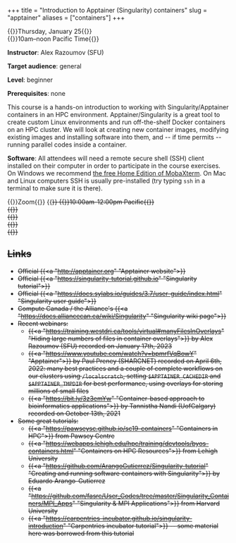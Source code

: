 +++
title = "Introduction to Apptainer (Singularity) containers"
slug = "apptainer"
aliases = ["containers"]
+++

{{<cor>}}Thursday, January 25{{</cor>}}\
{{<cgr>}}10am–noon Pacific Time{{</cgr>}}

**Instructor**: Alex Razoumov (SFU)

**Target audience**: general

**Level**: beginner

**Prerequisites**: none
<!-- [Introduction to Compute Canada cloud](../cloud_cloud) course -->

This course is a hands-on introduction to working with Singularity/Apptainer containers in an HPC
environment. Apptainer/Singularity is a great tool to create custom Linux environments and run off-the-shelf
Docker containers on an HPC cluster. We will look at creating new container images, modifying existing images
and installing software into them, and -- if time permits -- running parallel codes inside a container.

<!-- We will be running Docker inside virtual machines (VMs) in Compute Canada cloud, so you must be familiar -->
<!-- with setting up a blank Ubuntu server in a cloud VM before attending this course. -->

**Software**: All attendees will need a remote secure shell (SSH) client installed on their computer in
order to participate in the course exercises. On Windows we recommend
[the free Home Edition of MobaXterm](https://mobaxterm.mobatek.net/download.html). On Mac and Linux
computers SSH is usually pre-installed (try typing `ssh` in a terminal to make sure it is there).

<!-- {{< toc >}} -->

{{<cor>}}Zoom{{</cor>}} {{<s>}} {{<cgr>}}10:00am-12:00pm Pacific{{</cgr>}} \
{{<linktitle url="../apptainer1/01-intro" text="What is Singularity / Apptainer">}} \
{{<linktitle url="../apptainer1/02-build" text="Creating container images">}} \
{{<linktitle url="../apptainer1/03-run" text="More on running containers">}} \
{{<linktitle url="../apptainer1/04-advanced" text="Advanced Singularity usage">}}

## Links

- Official {{<a "http://apptainer.org" "Apptainer website">}}
- Official {{<a "https://singularity-tutorial.github.io" "Singularity tutorial">}}
- Official {{<a "https://docs.sylabs.io/guides/3.7/user-guide/index.html" "Singularity user guide">}}
- Compute Canada / the Alliance's {{<a "https://docs.alliancecan.ca/wiki/Singularity" "Singularity wiki page">}}
- Recent webinars:
  - {{<a "https://training.westdri.ca/tools/virtual#manyFilesInOverlays" "Hiding large numbers of files in container overlays">}} by Alex Razoumov (SFU) recorded on January 17th, 2023
  - {{<a "https://www.youtube.com/watch?v=bpmrfVqBowY" "Apptainer">}} by Paul Preney (SHARCNET) recorded on
    April 6th, 2022: many best practices and a couple of complete workflows on our clusters using
    `/localscratch`, setting `$APPTAINER_CACHEDIR` and `$APPTAINER_TMPDIR` for best performance, using
    overlays for storing millions of small files
  - {{<a "https://bit.ly/3z3emYw" "Container-based approach to bioinformatics applications">}} by Tannistha
    Nandi (UofCalgary) recorded on October 13th, 2021
- Some great tutorials:
  - {{<a "https://pawseysc.github.io/sc19-containers" "Containers in HPC">}} from Pawsey Centre
  - {{<a "https://webapps.lehigh.edu/hpc/training/devtools/byos-containers.html" "Containers on HPC Resources">}} from Lehigh University
  - {{<a "https://github.com/ArangoGutierrez/Singularity-tutorial" "Creating and running software containers with Singularity">}}
	by Eduardo Arango-Gutierrez
  - {{<a "https://github.com/fasrc/User_Codes/tree/master/Singularity_Containers/MPI_Apps" "Singularity & MPI Applications">}}
	from Harvard University
  - {{<a "https://carpentries-incubator.github.io/singularity-introduction" "Carpentries incubator tutorial">}}
    -- some material here was borrowed from this tutorial
